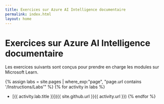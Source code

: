 ```yaml
---
title: Exercices sur Azure AI Intelligence documentaire
permalink: index.html
layout: home
---
```


# Exercices sur Azure AI Intelligence documentaire

Les exercices suivants sont conçus pour prendre en charge les modules sur Microsoft Learn.


{% assign labs = site.pages | where_exp:"page", "page.url contains '/Instructions/Labs'" %} {% for activity in labs  %}
- [{{ activity.lab.title }}]({{ site.github.url }}{{ activity.url }}) {% endfor %}
